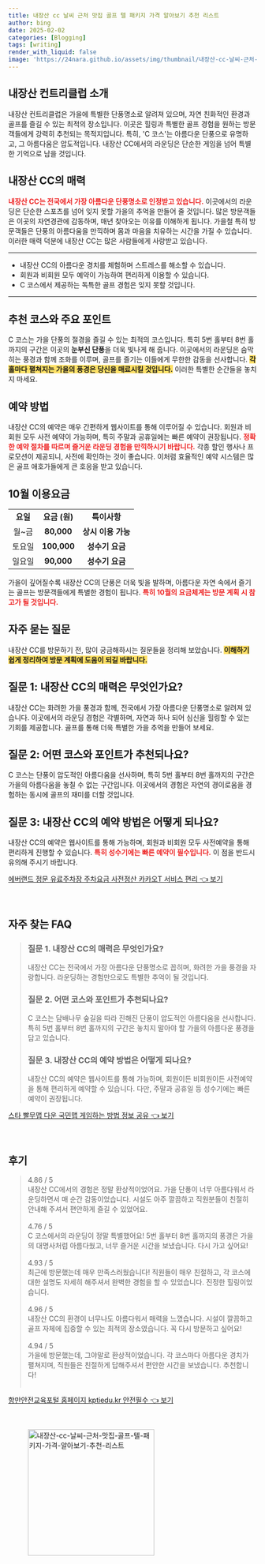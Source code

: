 ```yaml
---
title: 내장산 cc 날씨 근처 맛집 골프 텔 패키지 가격 알아보기 추천 리스트
author: bing
date: 2025-02-02
categories: [Blogging]
tags: [writing]
render_with_liquid: false
image: 'https://24nara.github.io/assets/img/thumbnail/내장산-cc-날씨-근처-맛집-골프-텔-패키지-가격-알아보기-추천-리스트.webp'
---
```



<h2 id='내장산_컨트리클럽_소개'>내장산 컨트리클럽 소개</h2>

<p>내장산 컨트리클럽은 가을에 특별한 단풍명소로 알려져 있으며, 자연 친화적인 환경과 골프를 즐길 수 있는 최적의 장소입니다. 이곳은 힐링과 특별한 골프 경험을 원하는 방문객들에게 강력히 추천되는 목적지입니다. 특히, 'C 코스'는 아름다운 단풍으로 유명하고, 그 아름다움은 압도적입니다. 내장산 CC에서의 라운딩은 단순한 게임을 넘어 특별한 기억으로 남을 것입니다.</p>

<h2 id='내장산_CC의_매력'>내장산 CC의 매력</h2>

<p><b><span style="color: #ee2323;">내장산 CC는 전국에서 가장 아름다운 단풍명소로 인정받고 있습니다.</span></b> 이곳에서의 라운딩은 단순한 스포츠를 넘어 잊지 못할 가을의 추억을 만들어 줄 것입니다. 많은 방문객들은 이곳의 자연경관에 감동하며, 매년 찾아오는 이유를 이해하게 됩니다. 가을철 특히 방문객들은 단풍의 아름다움을 만끽하며 몸과 마음을 치유하는 시간을 가질 수 있습니다. 이러한 매력 덕분에 내장산 CC는 많은 사람들에게 사랑받고 있습니다.</p>

<hr />

<ul>
    <li>내장산 CC의 아름다운 경치를 체험하며 스트레스를 해소할 수 있습니다.</li>
    <li>회원과 비회원 모두 예약이 가능하여 편리하게 이용할 수 있습니다.</li>
    <li>C 코스에서 제공하는 독특한 골프 경험은 잊지 못할 것입니다.</li>
</ul>

<hr />

<h2 id='추천_코스와_주요_포인트'>추천 코스와 주요 포인트</h2>

<p>C 코스는 가을 단풍의 절경을 즐길 수 있는 최적의 코스입니다. 특히 5번 홀부터 8번 홀까지의 구간은 이곳의 <b>눈부신 단풍</b>을 더욱 빛나게 해 줍니다. 이곳에서의 라운딩은 숨막히는 풍경과 함께 조화를 이루며, 골프를 즐기는 이들에게 무한한 감동을 선사합니다. <b><span style="background-color: #ffe066;">각 홀마다 펼쳐지는 가을의 풍경은 당신을 매료시킬 것입니다.</span></b> 이러한 특별한 순간들을 놓치지 마세요.</p>

<h2 id='예약_방법'>예약 방법</h2>

<p>내장산 CC의 예약은 매우 간편하게 웹사이트를 통해 이루어질 수 있습니다. 회원과 비회원 모두 사전 예약이 가능하며, 특히 주말과 공휴일에는 빠른 예약이 권장됩니다. <b><span style="color: #ee2323;">정확한 예약 절차를 따르며 즐거운 라운딩 경험을 만끽하시기 바랍니다.</span></b> 각종 할인 행사나 프로모션이 제공되니, 사전에 확인하는 것이 좋습니다. 이처럼 효율적인 예약 시스템은 많은 골프 애호가들에게 큰 호응을 받고 있습니다.</p>

<h2 id='10월_이용요금'>10월 이용요금</h2>

<table>
    <tr>
        <td style="text-align: center; height: 17px;"><b>요일</b></td>
        <td style="text-align: center; height: 17px;"><b>요금 (원)</b></td>
        <td style="text-align: center; height: 17px;"><b>특이사항</b></td>
    </tr>
    <tr>
        <td style="text-align: center; height: 17px;">월~금</td>
        <td style="text-align: center; height: 17px;"><b>80,000</b></td>
        <td style="text-align: center; height: 17px;"><b>상시 이용 가능</b></td>
    </tr>
    <tr>
        <td style="text-align: center; height: 17px;">토요일</td>
        <td style="text-align: center; height: 17px;"><b>100,000</b></td>
        <td style="text-align: center; height: 17px;"><b>성수기 요금</b></td>
    </tr>
    <tr>
        <td style="text-align: center; height: 17px;">일요일</td>
        <td style="text-align: center; height: 17px;"><b>90,000</b></td>
        <td style="text-align: center; height: 17px;"><b>성수기 요금</b></td>
    </tr>
</table>

<p>가을이 깊어질수록 내장산 CC의 단풍은 더욱 빛을 발하며, 아름다운 자연 속에서 즐기는 골프는 방문객들에게 특별한 경험이 됩니다. <b><span style="color: #ee2323;">특히 10월의 요금체계는 방문 계획 시 참고가 될 것입니다.</span></b></p>

<h2 id='자주_묻는_질문'>자주 묻는 질문</h2>

<p>내장산 CC를 방문하기 전, 많이 궁금해하시는 질문들을 정리해 보았습니다. <b><span style="background-color: #ffe066;">이해하기 쉽게 정리하여 방문 계획에 도움이 되길 바랍니다.</span></b></p>

<h2 id='질문#1'>질문 1: 내장산 CC의 매력은 무엇인가요?</h2>

<p>내장산 CC는 화려한 가을 풍경과 함께, 전국에서 가장 아름다운 단풍명소로 알려져 있습니다. 이곳에서의 라운딩 경험은 각별하며, 자연과 하나 되어 심신을 힐링할 수 있는 기회를 제공합니다. 골프를 통해 더욱 특별한 가을 추억을 만들어 보세요.</p>

<h2 id='질문#2'>질문 2: 어떤 코스와 포인트가 추천되나요?</h2>

<p>C 코스는 단풍이 압도적인 아름다움을 선사하며, 특히 5번 홀부터 8번 홀까지의 구간은 가을의 아름다움을 놓칠 수 없는 구간입니다. 이곳에서의 경험은 자연의 경이로움을 경험하는 동시에 골프의 재미를 더할 것입니다.</p>

<h2 id='질문#3'>질문 3: 내장산 CC의 예약 방법은 어떻게 되나요?</h2>

<p>내장산 CC의 예약은 웹사이트를 통해 가능하며, 회원과 비회원 모두 사전예약을 통해 편리하게 진행할 수 있습니다. <b><span style="color: #ee2323;">특히 성수기에는 빠른 예약이 필수입니다.</span></b> 이 점을 반드시 유의해 주시기 바랍니다.</p>


<p><a class="click-button" title="에버랜드 정문 유료주차장 주차요금 사전정산 카카오T 서비스 편리" href="https://24nara.github.io/posts/%EC%97%90%EB%B2%84%EB%9E%9C%EB%93%9C-%EC%A0%95%EB%AC%B8-%EC%9C%A0%EB%A3%8C%EC%A3%BC%EC%B0%A8%EC%9E%A5-%EC%A3%BC%EC%B0%A8%EC%9A%94%EA%B8%88-%EC%82%AC%EC%A0%84%EC%A0%95%EC%82%B0-%EC%B9%B4%EC%B9%B4%EC%98%A4T-%EC%84%9C%EB%B9%84%EC%8A%A4-%ED%8E%B8%EB%A6%AC/" rel="dofollow">에버랜드 정문 유료주차장 주차요금 사전정산 카카오T 서비스 편리 👈 보기</a></p><br>
<h2 id='자주_찾는_FAQ'>자주 찾는 FAQ</h2>
<div itemscope="" itemtype="https://schema.org/FAQPage"> 
<blockquote> 
<div itemscope="" itemprop="mainEntity" itemtype="https://schema.org/Question"> 
<h3 itemprop="name">질문 1. 내장산 CC의 매력은 무엇인가요?</h3> 
<div itemscope="" itemprop="acceptedAnswer" itemtype="https://schema.org/Answer"> 
<span itemprop="text"> 
<p>내장산 CC는 전국에서 가장 아름다운 단풍명소로 꼽히며, 화려한 가을 풍경을 자랑합니다. 라운딩하는 경험만으로도 특별한 추억이 될 것입니다.</p> 
</span> 
</div> 
</div> 

<div itemscope="" itemprop="mainEntity" itemtype="https://schema.org/Question"> 
<h3 itemprop="name">질문 2. 어떤 코스와 포인트가 추천되나요?</h3> 
<div itemscope="" itemprop="acceptedAnswer" itemtype="https://schema.org/Answer"> 
<span itemprop="text"> 
<p>C 코스는 담배나무 숲길을 따라 진해진 단풍이 압도적인 아름다움을 선사합니다. 특히 5번 홀부터 8번 홀까지의 구간은 놓치지 말아야 할 가을의 아름다운 풍경을 담고 있습니다.</p> 
</span> 
</div> 
</div> 

<div itemscope="" itemprop="mainEntity" itemtype="https://schema.org/Question"> 
<h3 itemprop="name">질문 3. 내장산 CC의 예약 방법은 어떻게 되나요?</h3> 
<div itemscope="" itemprop="acceptedAnswer" itemtype="https://schema.org/Answer"> 
<span itemprop="text"> 
<p>내장산 CC의 예약은 웹사이트를 통해 가능하며, 회원이든 비회원이든 사전예약을 통해 편리하게 예약할 수 있습니다. 다만, 주말과 공휴일 등 성수기에는 빠른 예약이 권장됩니다.</p> 
</span> 
</div> 
</div> 
</blockquote> 
</div>
<p><a class="click-button" title="스타 빨무맵 다운 국민맵 게임하는 방법 정보 공유" href="https://24nara.github.io/posts/%EC%8A%A4%ED%83%80-%EB%B9%A8%EB%AC%B4%EB%A7%B5-%EB%8B%A4%EC%9A%B4-%EA%B5%AD%EB%AF%BC%EB%A7%B5-%EA%B2%8C%EC%9E%84%ED%95%98%EB%8A%94-%EB%B0%A9%EB%B2%95-%EC%A0%95%EB%B3%B4-%EA%B3%B5%EC%9C%A0/" rel="dofollow">스타 빨무맵 다운 국민맵 게임하는 방법 정보 공유 👈 보기</a></p><br>
<h2 id='후기'>후기</h2>
<div itemscope itemtype="https://schema.org/Product">
  <blockquote>
  <div itemprop="review" itemscope itemtype="https://schema.org/Review">
      <div itemprop="reviewRating" itemscope itemtype="https://schema.org/Rating"> <span itemprop="ratingValue">4.86</span> / <span itemprop="bestRating">5</span> </div>
      <span itemprop="reviewBody">내장산 CC에서의 경험은 정말 환상적이었어요. 가을 단풍이 너무 아름다워서 라운딩하면서 매 순간 감동이었습니다. 시설도 아주 깔끔하고 직원분들이 친절히 안내해 주셔서 편안하게 즐길 수 있었어요.</span>
  </div>
  <br>
  <div itemprop="review" itemscope itemtype="https://schema.org/Review">
      <div itemprop="reviewRating" itemscope itemtype="https://schema.org/Rating"> <span itemprop="ratingValue">4.76</span> / <span itemprop="bestRating">5</span> </div>
      <span itemprop="reviewBody">C 코스에서의 라운딩이 정말 특별했어요! 5번 홀부터 8번 홀까지의 풍경은 가을의 대명사처럼 아름다웠고, 너무 즐거운 시간을 보냈습니다. 다시 가고 싶어요!</span>
  </div>
  <br>
  <div itemprop="review" itemscope itemtype="https://schema.org/Review">
      <div itemprop="reviewRating" itemscope itemtype="schema.org/Rating"> <span itemprop="ratingValue">4.93</span> / <span itemprop="bestRating">5</span> </div>
      <span itemprop="reviewBody">최근에 방문했는데 매우 만족스러웠습니다! 직원들이 매우 친절하고, 각 코스에 대한 설명도 자세히 해주셔서 완벽한 경험을 할 수 있었습니다. 진정한 힐링이었습니다.</span>
  </div>
  <br>
  <div itemprop="review" itemscope itemtype="https://schema.org/Review">
      <div itemprop="reviewRating" itemscope itemtype="https://schema.org/Rating"> <span itemprop="ratingValue">4.96</span> / <span itemprop="bestRating">5</span> </div>
      <span itemprop="reviewBody">내장산 CC의 환경이 너무나도 아름다워서 매력을 느꼈습니다. 시설이 깔끔하고 골프 자체에 집중할 수 있는 최적의 장소였습니다. 꼭 다시 방문하고 싶어요!</span>
  </div>
  <br>
  <div itemprop="review" itemscope itemtype="https://schema.org/Review">
      <div itemprop="reviewRating" itemscope itemtype="https://schema.org/Rating"> <span itemprop="ratingValue">4.94</span> / <span itemprop="bestRating">5</span> </div>
      <span itemprop="reviewBody">가을에 방문했는데, 그야말로 환상적이었습니다. 각 코스마다 아름다운 경치가 펼쳐지며, 직원들은 친절하게 답해주셔서 편안한 시간을 보냈습니다. 추천합니다!</span>
  </div>
  <br>
  </blockquote>
</div>
<p><a class="click-button" title="항만안전교육포털 홈페이지 kptiedu.kr 안전필수" href="https://24nara.github.io/posts/%ED%95%AD%EB%A7%8C%EC%95%88%EC%A0%84%EA%B5%90%EC%9C%A1%ED%8F%AC%ED%84%B8-%ED%99%88%ED%8E%98%EC%9D%B4%EC%A7%80-kptiedu.kr-%EC%95%88%EC%A0%84%ED%95%84%EC%88%98/" rel="dofollow">항만안전교육포털 홈페이지 kptiedu.kr 안전필수 👈 보기</a></p><br>
<figure class="image"><img src="https://24nara.github.io/assets/img/thumbnail/내장산-cc-날씨-근처-맛집-골프-텔-패키지-가격-알아보기-추천-리스트.webp" alt="내장산-cc-날씨-근처-맛집-골프-텔-패키지-가격-알아보기-추천-리스트" width="256" height="256"></figure>